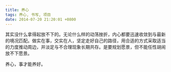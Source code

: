 ```yaml
---
title: 养心
tags: 养心, 书写, 项目
date: 2014-07-20 21:20:01 +0800
---
```



其实没什么拿得起放不下的。无论什么样的动荡挫折，内心都要迅速收敛到与最新的境况匹配。做实在事，交实在人，坚定走好自己的路径，用合适的方式采取适当的力度推动周边，并淡定与不合理现象长期共存。是要规划愿景，但不能任性胡闹放不下愿景。

养心，事才能养好。

